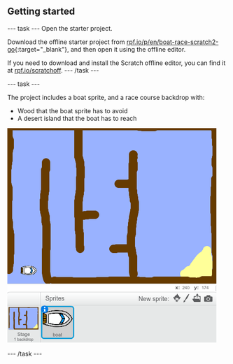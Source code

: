 ## Getting started

--- task ---
Open the starter project.

Download the offline starter project from [rpf.io/p/en/boat-race-scratch2-go](http://rpf.io/p/en/boat-race-scratch2-go){:target="_blank"}, and then open it using the offline editor.

If you need to download and install the Scratch offline editor, you can find it at [rpf.io/scratchoff](http://rpf.io/scratchoff).
--- /task ---

--- task ---

The project includes a boat sprite, and a race course backdrop with:

- Wood that the boat sprite has to avoid
- A desert island that the boat has to reach

 ![screenshot](images/boat-starter.png) 

--- /task ---
